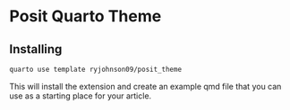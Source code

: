# Posit Quarto Theme

## Installing

``` bash
quarto use template ryjohnson09/posit_theme
```

This will install the extension and create an example qmd file that you can use as a starting place for your article.
